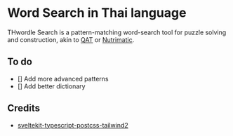 # Word Search in Thai language
THwordle Search is a pattern-matching word-search tool for puzzle solving and construction, akin to [QAT](https://www.quinapalus.com/cgi-bin/qat) or [Nutrimatic](https://nutrimatic.org/).

## To do
- [] Add more advanced patterns
- [] Add better dictionary

## Credits
- [sveltekit-typescript-postcss-tailwind2](https://github.com/dansvel/sveltekit-typescript-postcss-tailwind2)
